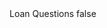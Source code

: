 <?xml version="1.0" encoding="UTF-8"?>
<CustomMetadata xmlns="http://soap.sforce.com/2006/04/metadata">
    <label>Loan Questions</label>
    <protected>false</protected>
</CustomMetadata>
